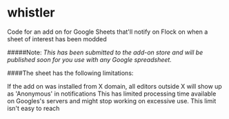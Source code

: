 # whistler
Code for an add on for Google Sheets that'll notify on Flock on when a sheet of interest has been modded

#####Note: 
*This has been submitted to the add-on store and will be published soon for you use with any Google spreadsheet.*

####The sheet has the following limitations:

If the add on was installed from X domain, all editors outside X will show up as 'Anonymous'  in notifications
This has limited processing time available on Googles's servers and might stop working on excessive use. This limit isn't easy to reach

